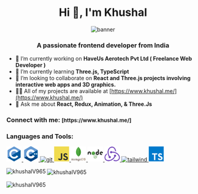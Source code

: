 <h1 align="center">Hi 👋, I'm Khushal</h1>
<p align="center">
  <img src="https://drive.google.com/uc?export=view&id=1IbOWamQacxzeyT6mUSfSE188IuDJq6N4" alt="banner" />
</p>
<h3 align="center">A passionate frontend developer from India</h3>

- 🔭 I’m currently working on **HaveUs Aerotech Pvt Ltd ( Freelance Web Developer )**  
- 🌱 I’m currently learning **Three.js, TypeScript**  
- 👯 I’m looking to collaborate on **React and Three.js projects involving interactive web apps and 3D graphics.**  
- 👨‍💻 All of my projects are available at [https://www.khushal.me/](https://www.khushal.me/)  
- 💬 Ask me about **React, Redux, Animation, & Three.Js**  

<h3 align="left">Connect with me: <small>[https://www.khushal.me/]</small> </h3> 


<h3 align="left">Languages and Tools:</h3>
<p align="left"> <a href="https://www.cprogramming.com/" target="_blank" rel="noreferrer"> <img src="https://raw.githubusercontent.com/devicons/devicon/master/icons/c/c-original.svg" alt="c" width="40" height="40"/> </a> <a href="https://www.w3schools.com/cpp/" target="_blank" rel="noreferrer"> <img src="https://raw.githubusercontent.com/devicons/devicon/master/icons/cplusplus/cplusplus-original.svg" alt="cplusplus" width="40" height="40"/> </a> <a href="https://git-scm.com/" target="_blank" rel="noreferrer"> <img src="https://www.vectorlogo.zone/logos/git-scm/git-scm-icon.svg" alt="git" width="40" height="40"/> </a> <a href="https://developer.mozilla.org/en-US/docs/Web/JavaScript" target="_blank" rel="noreferrer"> <img src="https://raw.githubusercontent.com/devicons/devicon/master/icons/javascript/javascript-original.svg" alt="javascript" width="40" height="40"/> </a> <a href="https://www.mongodb.com/" target="_blank" rel="noreferrer"> <img src="https://raw.githubusercontent.com/devicons/devicon/master/icons/mongodb/mongodb-original-wordmark.svg" alt="mongodb" width="40" height="40"/> </a> <a href="https://nodejs.org" target="_blank" rel="noreferrer"> <img src="https://raw.githubusercontent.com/devicons/devicon/master/icons/nodejs/nodejs-original-wordmark.svg" alt="nodejs" width="40" height="40"/> </a> <a href="https://redux.js.org" target="_blank" rel="noreferrer"> <img src="https://raw.githubusercontent.com/devicons/devicon/master/icons/redux/redux-original.svg" alt="redux" width="40" height="40"/> </a> <a href="https://tailwindcss.com/" target="_blank" rel="noreferrer"> <img src="https://www.vectorlogo.zone/logos/tailwindcss/tailwindcss-icon.svg" alt="tailwind" width="40" height="40"/> </a> <a href="https://www.typescriptlang.org/" target="_blank" rel="noreferrer"> <img src="https://raw.githubusercontent.com/devicons/devicon/master/icons/typescript/typescript-original.svg" alt="typescript" width="40" height="40"/> </a> </p>

<p><img align="left" src="https://github-readme-stats.vercel.app/api/top-langs?username=khushalV965&show_icons=true&locale=en&layout=compact" alt="khushalV965" /></p>

<p>&nbsp;<img align="center" src="https://github-readme-stats.vercel.app/api?username=khushalV965&show_icons=true&locale=en" alt="khushalV965" /></p>

<p><img align="center" src="https://github-readme-streak-stats.herokuapp.com/?user=khushalV965&" alt="khushalV965" /></p>
